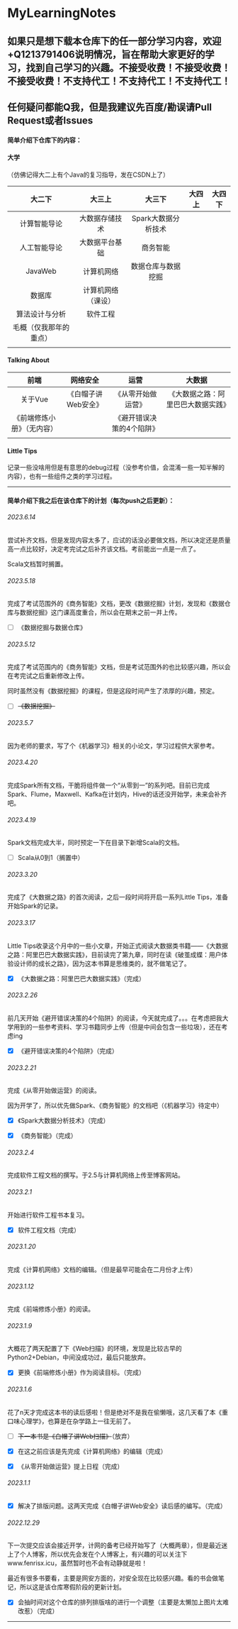 # MyLearningNotes

## 如果只是想下载本仓库下的任一部分学习内容，欢迎+Q1213791406说明情况，旨在帮助大家更好的学习，找到自己学习的兴趣。不接受收费！不接受收费！不接受收费！不支持代工！不支持代工！不支持代工！

## 任何疑问都能Q我，但是我建议先百度/勘误请Pull Request或者Issues

#### 简单介绍下仓库下的内容：

#### 大学

（仿佛记得大二上有个Java的复习指导，发在CSDN上了）

|         大二下         |       大三上       |       大三下        | 大四上 | 大四下 |
| :--------------------: | :----------------: | :-----------------: | :----: | :----: |
|      计算智能导论      |   大数据存储技术   | Spark大数据分析技术 |        |        |
|      人工智能导论      |   大数据平台基础   |      商务智能       |        |        |
|        JavaWeb         |     计算机网络     | 数据仓库与数据挖掘  |        |        |
|         数据库         | 计算机网络（课设） |                     |        |        |
|     算法设计与分析     |      软件工程      |                     |        |        |
| 毛概（仅我那年的重点） |                    |                     |        |        |
|                        |                    |                     |        |        |



#### Talking About

|            前端            |      网络安全       |           运营            |               大数据               |
| :------------------------: | :-----------------: | :-----------------------: | :--------------------------------: |
|          关于Vue           | 《白帽子讲Web安全》 |    《从零开始做运营》     | 《大数据之路：阿里巴巴大数据实践》 |
| 《前端修炼小册》（无内容） |                     | 《避开错误决策的4个陷阱》 |                                    |
|                            |                     |                           |                                    |



#### Little Tips

记录一些没啥用但是有意思的debug过程（没参考价值，会混淆一些一知半解的内容），也有一些组件之类的学习过程。



------

#### 简单介绍下我之后在该仓库下的计划（每次push之后更新）：

###### 2023.6.14

尝试补齐文档，但是发现内容太多了，应试的话没必要做文档，所以决定还是质量高一点比较好，决定考完试之后补齐该文档。考前能出一点是一点了。

Scala文档暂时搁置。



###### 2023.5.18

完成了考试范围外的《商务智能》文档，更改《数据挖掘》计划，发现和《数据仓库与数据挖掘》这门课高度重合，所以会在期末之前一并上传。

- [ ] 《数据挖掘与数据仓库》



###### 2023.5.12

完成了考试范围内的《商务智能》文档，但是考试范围外的也比较感兴趣，所以会在考完试之后重新修改上传。

同时虽然没有《数据挖掘》的课程，但是这段时间产生了浓厚的兴趣，预定。

- [ ] ~~《数据挖掘》~~



###### 2023.5.7

因为老师的要求，写了个《机器学习》相关的小论文，学习过程供大家参考。



###### 2023.4.20

完成Spark所有文档，干脆将组件做一个“从零到一”的系列吧。目前已完成Spark、Flume，Maxwell、Kafka在计划内，Hive的话还没开始学，未来会补齐吧。



###### 2023.4.19

Spark文档完成大半，同时预定一下在目录下新增Scala的文档。

- [ ] Scala从0到1（搁置中）



###### 2023.3.20

完成了《大数据之路》的首次阅读，之后一段时间将开启一系列Little Tips，准备开始Spark的记录。



###### 2023.3.17

Little Tips收录这个月中的一些小文章，开始正式阅读大数据类书籍——《大数据之路：阿里巴巴大数据实践》，目前读完了第九章，同时在读《破茧成蝶：用户体验设计师的成长之路》，因为这本书算是思维类的，就不做笔记了。

- [x] 《大数据之路：阿里巴巴大数据实践》（完成）



###### 2023.2.26

前几天开始《避开错误决策的4个陷阱》的阅读，今天就完成了。。。在考虑把我大学用到的一些参考资料、学习书籍同步上传（但是中间会包含一些垃圾），还在考虑ing

- [x] 《避开错误决策的4个陷阱》（完成）



###### 2023.2.21

完成《从零开始做运营》的阅读。

因为开学了，所以优先做Spark、《商务智能》的文档吧（《机器学习》待定中）

- [x] 《Spark大数据分析技术》（完成）
- [x] 《商务智能》（完成）



###### 2023.2.4

完成软件工程文档的撰写。于2.5与计算机网络上传至博客网站。



###### 2023.2.1

开始进行软件工程书本复习。

- [x] 软件工程文档（完成）



###### 2023.1.20

完成《计算机网络》文档的编辑。（但是最早可能会在二月份才上传）



###### 2023.1.12

完成《前端修炼小册》的阅读。



###### 2023.1.9

大概花了两天配置了下《Web扫描》的环境，发现是比较古早的Python2+Debian，中间没成功过，最后只能放弃。

- [x] 更换《前端修炼小册》作为阅读目标。（完成）



###### 2023.1.6

花了n天才完成这本书的读后感啦！但是绝对不是我在偷懒哦，这几天看了本《重口味心理学》，也算是在杂学路上一往无前了。

- [ ] ~~下一本书是《白帽子讲Web扫描》~~（放弃）
- [x] 在这之前应该是先完成《计算机网络》的编辑（完成）
- [x] 《从零开始做运营》提上日程（完成）



###### 2023.1.1

- [x] 解决了排版问题。这两天完成《白帽子讲Web安全》读后感的编写。（完成）



###### 2022.12.29

下一次提交应该会接近开学，计网的备考已经开始写了（大概两章），但是最近迷上了个人博客，所以优先会发在个人博客上，有兴趣的可以关注下www.fenrisx.icu，虽然暂时也不会有动静就是啦！

最近有很多书要看，主要是网安方面的，对安全现在比较感兴趣。看的书会做笔记，所以这是该仓库寒假阶段的更新计划。

- [X] 会抽时间对这个仓库的排列排版啥的进行一个调整（主要是太懒加上图片太难改惹）（完成）

------

